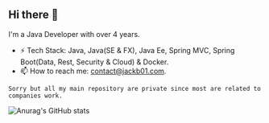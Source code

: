 ## Hi there 👋

I'm a Java Developer with over 4 years. 
- ⚡ Tech Stack: Java, Java(SE & FX), Java Ee, Spring MVC, Spring Boot(Data, Rest, Security & Cloud) & Docker.
- 📫 How to reach me: contact@jackb01.com.

`Sorry but all my main repository are private since most are related to companies work.`

![Anurag's GitHub stats](https://github-readme-stats.vercel.app/api?username=Jackb01&count_private=true&hide=stars,prs&show_owner=true&show_icons=true)

<!--
<a href="https://github.com/anuraghazra/github-readme-stats">
  <img align="center" src="https://github-readme-stats.vercel.app/api?username=jackb01&count_private=true&show_icons=true&include_all_commits=true&hide_border=false&hide_title=true&hide=stars,prs" />
</a>
<a href="https://github.com/anuraghazra/github-readme-stats">
  <img align="center" src="https://github-readme-stats.vercel.app/api/top-langs/?username=jackb01&langs_count=3&hide_title=true&hide_border=true" />
</a>
-->

<!--
**Jackb01/jackb01** is a ✨ _special_ ✨ repository because its `README.md` (this file) appears on your GitHub profile.

Here are some ideas to get you started:

- 🔭 I’m currently working on ...
- 🌱 I’m currently learning ...
- 👯 I’m looking to collaborate on ...
- 🤔 I’m looking for help with ...
- 💬 Ask me about ...
- 📫 How to reach me: ...
- 😄 Pronouns: ...
- ⚡ Fun fact: ...
-->
